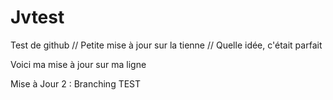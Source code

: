 # Jvtest
Test de github // Petite mise à jour sur la tienne // Quelle idée, c'était parfait

Voici ma mise à jour sur ma ligne

Mise à Jour 2 : Branching TEST
